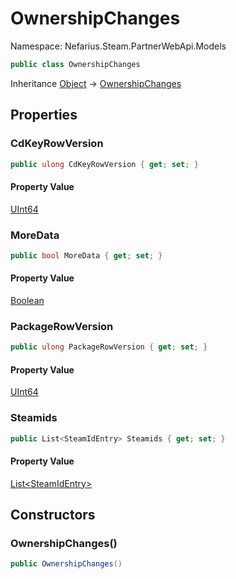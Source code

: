 # OwnershipChanges

Namespace: Nefarius.Steam.PartnerWebApi.Models

```csharp
public class OwnershipChanges
```

Inheritance [Object](https://docs.microsoft.com/en-us/dotnet/api/system.object) → [OwnershipChanges](./nefarius.steam.partnerwebapi.models.ownershipchanges.md)

## Properties

### <a id="properties-cdkeyrowversion"/>**CdKeyRowVersion**

```csharp
public ulong CdKeyRowVersion { get; set; }
```

#### Property Value

[UInt64](https://docs.microsoft.com/en-us/dotnet/api/system.uint64)<br>

### <a id="properties-moredata"/>**MoreData**

```csharp
public bool MoreData { get; set; }
```

#### Property Value

[Boolean](https://docs.microsoft.com/en-us/dotnet/api/system.boolean)<br>

### <a id="properties-packagerowversion"/>**PackageRowVersion**

```csharp
public ulong PackageRowVersion { get; set; }
```

#### Property Value

[UInt64](https://docs.microsoft.com/en-us/dotnet/api/system.uint64)<br>

### <a id="properties-steamids"/>**Steamids**

```csharp
public List<SteamIdEntry> Steamids { get; set; }
```

#### Property Value

[List&lt;SteamIdEntry&gt;](https://docs.microsoft.com/en-us/dotnet/api/system.collections.generic.list-1)<br>

## Constructors

### <a id="constructors-.ctor"/>**OwnershipChanges()**

```csharp
public OwnershipChanges()
```
